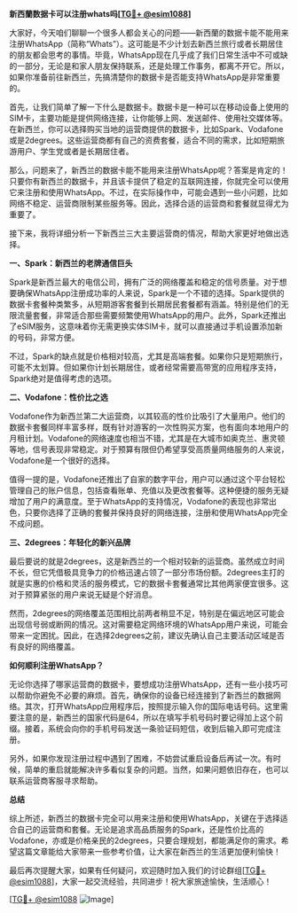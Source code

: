 **新西蘭数据卡可以注册whats吗[[TG💪+ @esim1088](https://t.me/s/esim1088)]**

大家好，今天咱们聊聊一个很多人都会关心的问题——新西蘭的数据卡能不能用来注册WhatsApp（简称“Whats”）。这可能是不少计划去新西兰旅行或者长期居住的朋友都会思考的事情。毕竟，WhatsApp现在几乎成了我们日常生活中不可或缺的一部分，无论是和家人朋友保持联系，还是处理工作事务，都离不开它。所以，如果你准备前往新西兰，先搞清楚你的数据卡是否能支持WhatsApp是非常重要的。

首先，让我们简单了解一下什么是数据卡。数据卡是一种可以在移动设备上使用的SIM卡，主要功能是提供网络连接，让你能够上网、发送邮件、使用社交媒体等。在新西兰，你可以选择购买当地的运营商提供的数据卡，比如Spark、Vodafone或是2degrees。这些运营商都有自己的资费套餐，适合不同的需求，比如短期旅游用户、学生党或者是长期居住者。

那么，问题来了，新西兰的数据卡能不能用来注册WhatsApp呢？答案是肯定的！只要你有新西兰的数据卡，并且该卡提供了稳定的互联网连接，你就完全可以使用它来注册和使用WhatsApp。不过，在实际操作中，可能会遇到一些小问题，比如网络不稳定、运营商限制某些服务等。因此，选择合适的运营商和套餐就显得尤为重要了。

接下来，我将详细分析一下新西兰三大主要运营商的情况，帮助大家更好地做出选择。

**一、Spark：新西兰的老牌通信巨头**

Spark是新西兰最大的电信公司，拥有广泛的网络覆盖和稳定的信号质量。对于想要确保WhatsApp注册成功率的人来说，Spark是一个不错的选择。Spark提供的数据卡套餐种类繁多，从短期游客套餐到长期居民套餐都有涵盖。特别是他们的无限流量套餐，非常适合那些需要频繁使用WhatsApp的用户。此外，Spark还推出了eSIM服务，这意味着你无需更换实体SIM卡，就可以直接通过手机设置添加新的号码，非常方便。

不过，Spark的缺点就是价格相对较高，尤其是高端套餐。如果你只是短期旅行，可能不太划算。但如果你计划长期居住，或者经常需要高带宽的应用程序支持，Spark绝对是值得考虑的选项。

**二、Vodafone：性价比之选**

Vodafone作为新西兰第二大运营商，以其较高的性价比吸引了大量用户。他们的数据卡套餐同样丰富多样，既有针对游客的一次性购买方案，也有面向本地用户的月租计划。Vodafone的网络速度也相当不错，尤其是在大城市如奥克兰、惠灵顿等地，信号表现非常稳定。对于预算有限但仍希望享受高质量网络服务的人来说，Vodafone是一个很好的选择。

值得一提的是，Vodafone还推出了自家的数字平台，用户可以通过这个平台轻松管理自己的账户信息，包括查看账单、充值以及更改套餐等。这种便捷的服务无疑增加了用户的满意度。至于WhatsApp的支持情况，Vodafone的表现也非常出色，只要你选择了正确的套餐并保持良好的网络连接，注册和使用WhatsApp完全不成问题。

**三、2degrees：年轻化的新兴品牌**

最后要说的就是2degrees，这是新西兰的一个相对较新的运营商。虽然成立时间不长，但它凭借极具竞争力的价格迅速占领了一部分市场份额。2degrees主打的就是实惠的价格和灵活的服务模式，它的数据卡套餐通常比其他两家便宜很多。这对于预算紧张的用户来说无疑是个好消息。

然而，2degrees的网络覆盖范围相比前两者稍显不足，特别是在偏远地区可能会出现信号弱或断网的情况。这对需要稳定网络环境的WhatsApp用户来说，可能会带来一定困扰。因此，在选择2degrees之前，建议先确认自己主要活动区域是否有良好的网络覆盖。

**如何顺利注册WhatsApp？**

无论你选择了哪家运营商的数据卡，要想成功注册WhatsApp，还有一些小技巧可以帮助你避免不必要的麻烦。首先，确保你的设备已经连接到了新西兰的数据网络。其次，打开WhatsApp应用程序后，按照提示输入你的国际电话号码。这里需要注意的是，新西兰的国家代码是64，所以在填写手机号码时要记得加上这个前缀。接着，系统会向你的手机号码发送一条验证码短信，收到后输入即可完成注册。

另外，如果你发现注册过程中遇到了困难，不妨尝试重启设备后再试一次。有时候，简单的重启就能解决许多看似复杂的问题。当然，如果问题依旧存在，也可以联系运营商客服寻求帮助。

**总结**

综上所述，新西兰的数据卡完全可以用来注册和使用WhatsApp，关键在于选择适合自己的运营商和套餐。无论是追求高品质服务的Spark，还是性价比高的Vodafone，亦或是价格亲民的2degrees，只要合理规划，都能满足你的需求。希望这篇文章能给大家带来一些参考价值，让大家在新西兰的生活更加便利愉快！

最后再次提醒大家，如果有任何疑问，欢迎随时加入我们的讨论群组[[TG💪+ @esim1088](https://t.me/s/esim1088)]，大家一起交流经验，共同进步！祝大家旅途愉快，生活顺心！

[[TG💪+ @esim1088](https://t.me/s/esim1088) ![Image](https://i.postimg.cc/4NQfJmqS/Snipaste-2025-05-13-00-14-12.png)]